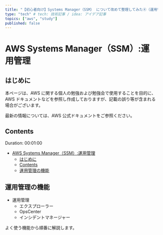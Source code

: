 ```yaml
---
title: "【初心者向け】Systems Manager（SSM） について改めて整理してみた④（運用管理機能編）" # 記事のタイトル
type: "tech" # tech: 技術記事 / idea: アイデア記事
topics: ["aws", "study"]
published: false
---
```


# AWS Systems Manager（SSM）:運用管理

## はじめに

本ページは、AWS に関する個人の勉強および勉強会で使用することを目的に、AWS ドキュメントなどを参照し作成しておりますが、記載の誤り等が含まれる場合がございます。

最新の情報については、AWS 公式ドキュメントをご参照ください。

## Contents

Duration: 00:01:00

- [AWS Systems Manager（SSM）:運用管理](#aws-systems-managerssm運用管理)
  - [はじめに](#はじめに)
  - [Contents](#contents)
  - [運用管理の機能](#運用管理の機能)

## 運用管理の機能

- 運用管理
  - エクスプローラー
  - OpsCenter
  - インシデントマネージャー

よく使う機能から順番に解説します。
